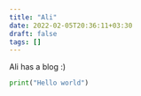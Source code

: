 ```yaml
---
title: "Ali"
date: 2022-02-05T20:36:11+03:30
draft: false
tags: [] 
---
```


Ali has a blog :)

```python
print("Hello world")
```
